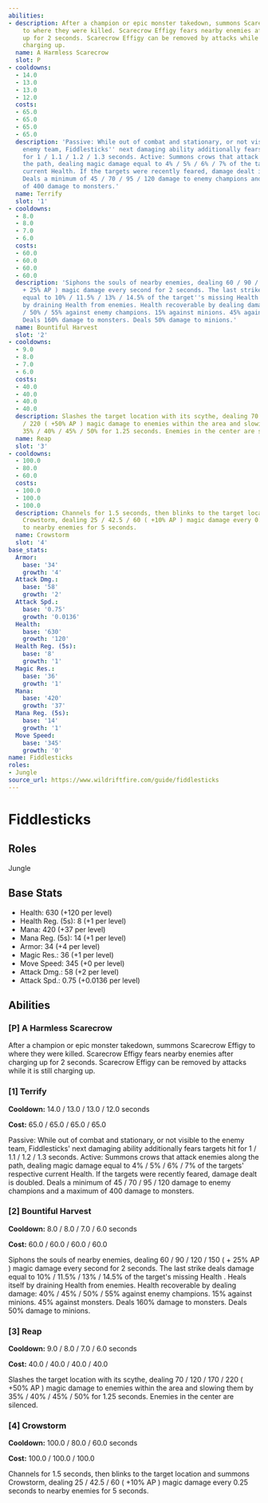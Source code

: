 ```yaml
---
abilities:
- description: After a champion or epic monster takedown, summons Scarecrow Effigy
    to where they were killed. Scarecrow Effigy fears nearby enemies after charging
    up for 2 seconds. Scarecrow Effigy can be removed by attacks while it is still
    charging up.
  name: A Harmless Scarecrow
  slot: P
- cooldowns:
  - 14.0
  - 13.0
  - 13.0
  - 12.0
  costs:
  - 65.0
  - 65.0
  - 65.0
  - 65.0
  description: 'Passive: While out of combat and stationary, or not visible to the
    enemy team, Fiddlesticks'' next damaging ability additionally fears targets hit
    for 1 / 1.1 / 1.2 / 1.3 seconds. Active: Summons crows that attack enemies along
    the path, dealing magic damage equal to 4% / 5% / 6% / 7% of the targets'' respective
    current Health. If the targets were recently feared, damage dealt is doubled.
    Deals a minimum of 45 / 70 / 95 / 120 damage to enemy champions and a maximum
    of 400 damage to monsters.'
  name: Terrify
  slot: '1'
- cooldowns:
  - 8.0
  - 8.0
  - 7.0
  - 6.0
  costs:
  - 60.0
  - 60.0
  - 60.0
  - 60.0
  description: 'Siphons the souls of nearby enemies, dealing 60 / 90 / 120 / 150 (
    + 25% AP ) magic damage every second for 2 seconds. The last strike deals damage
    equal to 10% / 11.5% / 13% / 14.5% of the target''s missing Health . Heals itself
    by draining Health from enemies. Health recoverable by dealing damage: 40% / 45%
    / 50% / 55% against enemy champions. 15% against minions. 45% against monsters.
    Deals 160% damage to monsters. Deals 50% damage to minions.'
  name: Bountiful Harvest
  slot: '2'
- cooldowns:
  - 9.0
  - 8.0
  - 7.0
  - 6.0
  costs:
  - 40.0
  - 40.0
  - 40.0
  - 40.0
  description: Slashes the target location with its scythe, dealing 70 / 120 / 170
    / 220 ( +50% AP ) magic damage to enemies within the area and slowing them by
    35% / 40% / 45% / 50% for 1.25 seconds. Enemies in the center are silenced.
  name: Reap
  slot: '3'
- cooldowns:
  - 100.0
  - 80.0
  - 60.0
  costs:
  - 100.0
  - 100.0
  - 100.0
  description: Channels for 1.5 seconds, then blinks to the target location and summons
    Crowstorm, dealing 25 / 42.5 / 60 ( +10% AP ) magic damage every 0.25 seconds
    to nearby enemies for 5 seconds.
  name: Crowstorm
  slot: '4'
base_stats:
  Armor:
    base: '34'
    growth: '4'
  Attack Dmg.:
    base: '58'
    growth: '2'
  Attack Spd.:
    base: '0.75'
    growth: '0.0136'
  Health:
    base: '630'
    growth: '120'
  Health Reg. (5s):
    base: '8'
    growth: '1'
  Magic Res.:
    base: '36'
    growth: '1'
  Mana:
    base: '420'
    growth: '37'
  Mana Reg. (5s):
    base: '14'
    growth: '1'
  Move Speed:
    base: '345'
    growth: '0'
name: Fiddlesticks
roles:
- Jungle
source_url: https://www.wildriftfire.com/guide/fiddlesticks
---
```


# Fiddlesticks

## Roles

Jungle

## Base Stats

- Health: 630 (+120 per level)
- Health Reg. (5s): 8 (+1 per level)
- Mana: 420 (+37 per level)
- Mana Reg. (5s): 14 (+1 per level)
- Armor: 34 (+4 per level)
- Magic Res.: 36 (+1 per level)
- Move Speed: 345 (+0 per level)
- Attack Dmg.: 58 (+2 per level)
- Attack Spd.: 0.75 (+0.0136 per level)

## Abilities

### [P] A Harmless Scarecrow

After a champion or epic monster takedown, summons Scarecrow Effigy to where they were killed. Scarecrow Effigy fears nearby enemies after charging up for 2 seconds. Scarecrow Effigy can be removed by attacks while it is still charging up.

### [1] Terrify

**Cooldown:** 14.0 / 13.0 / 13.0 / 12.0 seconds

**Cost:** 65.0 / 65.0 / 65.0 / 65.0

Passive: While out of combat and stationary, or not visible to the enemy team, Fiddlesticks' next damaging ability additionally fears targets hit for 1 / 1.1 / 1.2 / 1.3 seconds. Active: Summons crows that attack enemies along the path, dealing magic damage equal to 4% / 5% / 6% / 7% of the targets' respective current Health. If the targets were recently feared, damage dealt is doubled. Deals a minimum of 45 / 70 / 95 / 120 damage to enemy champions and a maximum of 400 damage to monsters.

### [2] Bountiful Harvest

**Cooldown:** 8.0 / 8.0 / 7.0 / 6.0 seconds

**Cost:** 60.0 / 60.0 / 60.0 / 60.0

Siphons the souls of nearby enemies, dealing 60 / 90 / 120 / 150 ( + 25% AP ) magic damage every second for 2 seconds. The last strike deals damage equal to 10% / 11.5% / 13% / 14.5% of the target's missing Health . Heals itself by draining Health from enemies. Health recoverable by dealing damage: 40% / 45% / 50% / 55% against enemy champions. 15% against minions. 45% against monsters. Deals 160% damage to monsters. Deals 50% damage to minions.

### [3] Reap

**Cooldown:** 9.0 / 8.0 / 7.0 / 6.0 seconds

**Cost:** 40.0 / 40.0 / 40.0 / 40.0

Slashes the target location with its scythe, dealing 70 / 120 / 170 / 220 ( +50% AP ) magic damage to enemies within the area and slowing them by 35% / 40% / 45% / 50% for 1.25 seconds. Enemies in the center are silenced.

### [4] Crowstorm

**Cooldown:** 100.0 / 80.0 / 60.0 seconds

**Cost:** 100.0 / 100.0 / 100.0

Channels for 1.5 seconds, then blinks to the target location and summons Crowstorm, dealing 25 / 42.5 / 60 ( +10% AP ) magic damage every 0.25 seconds to nearby enemies for 5 seconds.

